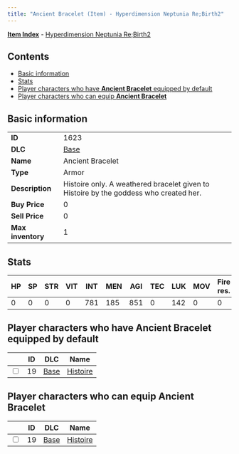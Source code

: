 ```yaml
---
title: "Ancient Bracelet (Item) - Hyperdimension Neptunia Re;Birth2"
---
```


[**Item Index**](/neptunia/rb2/item/index.html) - [Hyperdimension Neptunia Re;Birth2](/neptunia/rb2)

## Contents

- [Basic information](#basic-information)
- [Stats](#stats)
- [Player characters who have **Ancient Bracelet** equipped by default](#player-characters-who-have-ancient-bracelet-equipped-by-default)
- [Player characters who can equip **Ancient Bracelet**](#player-characters-who-can-equip-ancient-bracelet)

## Basic information

|   |   |
| -- | -- |
| **ID** | 1623 |
| **DLC** | [Base](/neptunia/rb2/dlc/0-base.html) |
| **Name** | Ancient Bracelet |
| **Type** | Armor |
| **Description** | Histoire only. A weathered bracelet given to Histoire by the goddess who created her. |
| **Buy Price** | 0 |
| **Sell Price** | 0 |
| **Max inventory** | 1 |

## Stats

| HP | SP | STR | VIT | INT | MEN | AGI | TEC | LUK | MOV | Fire res. | Ice res. | Wind res. | Lightning res. |
| -- | -- | --- | --- | --- | --- | --- | --- | --- | --- | --------- | -------- | --------- | -------------- |
| 0 | 0 | 0 | 0 | 781 | 185 | 851 | 0 | 142 | 0 | 0 | 0 | 0 | 0 |

## Player characters who have **Ancient Bracelet** equipped by default

|    | ID | DLC | Name |
| -- | -- | --- | ---- |
| <input type="checkbox" id="rb2-player-0-19" class="trackbox" /> | 19 | [Base](/neptunia/rb2/dlc/0-base.html) | [Histoire](/neptunia/rb2/player/0-19-histoire.html) |

## Player characters who can equip **Ancient Bracelet**

|    | ID | DLC | Name |
| -- | -- | --- | ---- |
| <input type="checkbox" id="rb2-player-0-19" class="trackbox" /> | 19 | [Base](/neptunia/rb2/dlc/0-base.html) | [Histoire](/neptunia/rb2/player/0-19-histoire.html) |